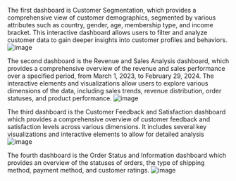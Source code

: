 The first dashboard is Customer Segmentation, which provides a comprehensive view of customer demographics, segmented by various attributes such as country, gender, age, membership type, and income bracket. This interactive dashboard allows users to filter and analyze customer data to gain deeper insights into customer profiles and behaviors. 
![image](https://github.com/nbran3/Portfolio/assets/106123749/8fb08801-0895-40d4-b346-46dd5dd6d7f9)

The second dashboard is the Revenue and Sales Analysis dashboard, which provides a comprehensive overview of the revenue and sales performance over a specified period, from March 1, 2023, to February 29, 2024. The interactive elements and visualizations allow users to explore various dimensions of the data, including sales trends, revenue distribution, order statuses, and product performance.
![image](https://github.com/nbran3/Portfolio/assets/106123749/ae36c74b-4f57-4c00-8f71-99a613f226de)

The third dashboard is the Customer Feedback and Satisfaction dashboard which provides a comprehensive overview of customer feedback and satisfaction levels across various dimensions. It includes several key visualizations and interactive elements to allow for detailed analysis
![image](https://github.com/nbran3/Portfolio/assets/106123749/26bbbc61-2f08-41db-bedd-19cdd4044bae)

The fourth dashboard is the Order Status and Information dashboard which provides an overview of the statuses of orders, the type of shipping method, payment method, and customer ratings. 
![image](https://github.com/nbran3/Portfolio/assets/106123749/2a1bc4e0-8d7c-45ff-8d16-e18ca000ac9c)

